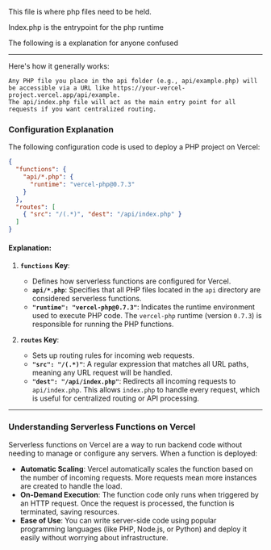 This file is where php files need to be held.

Index.php is the entrypoint for the php runtime

The following is a explanation for anyone confused

---
Here's how it generally works:

    Any PHP file you place in the api folder (e.g., api/example.php) will be accessible via a URL like https://your-vercel-project.vercel.app/api/example.
    The api/index.php file will act as the main entry point for all requests if you want centralized routing.
    
### Configuration Explanation

The following configuration code is used to deploy a PHP project on Vercel:

```json
{
  "functions": {
    "api/*.php": {
      "runtime": "vercel-php@0.7.3"
    }
  },
  "routes": [
    { "src": "/(.*)", "dest": "/api/index.php" }
  ]
}
```

#### Explanation:

1. **`functions` Key**:
   - Defines how serverless functions are configured for Vercel.
   - **`api/*.php`**: Specifies that all PHP files located in the `api` directory are considered serverless functions.
   - **`"runtime": "vercel-php@0.7.3"`**: Indicates the runtime environment used to execute PHP code. The `vercel-php` runtime (version `0.7.3`) is responsible for running the PHP functions.

2. **`routes` Key**:
   - Sets up routing rules for incoming web requests.
   - **`"src": "/(.*)"`**: A regular expression that matches all URL paths, meaning any URL request will be handled.
   - **`"dest": "/api/index.php"`**: Redirects all incoming requests to `api/index.php`. This allows `index.php` to handle every request, which is useful for centralized routing or API processing.

---

### Understanding Serverless Functions on Vercel

Serverless functions on Vercel are a way to run backend code without needing to manage or configure any servers. When a function is deployed:

- **Automatic Scaling**: Vercel automatically scales the function based on the number of incoming requests. More requests mean more instances are created to handle the load.
- **On-Demand Execution**: The function code only runs when triggered by an HTTP request. Once the request is processed, the function is terminated, saving resources.
- **Ease of Use**: You can write server-side code using popular programming languages (like PHP, Node.js, or Python) and deploy it easily without worrying about infrastructure.


